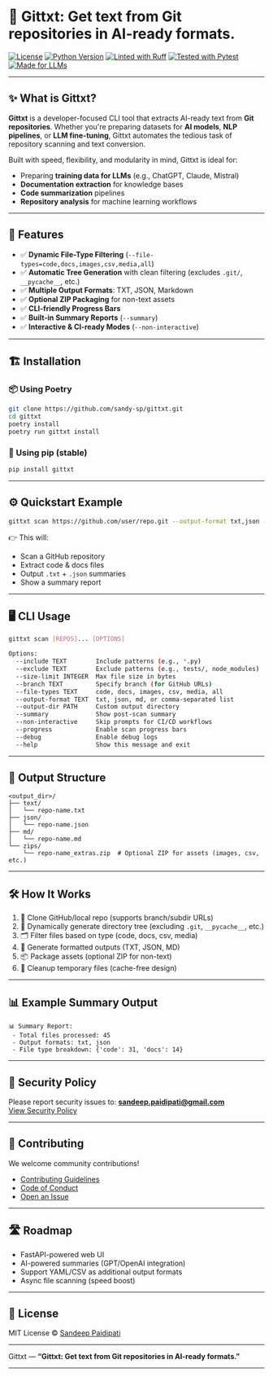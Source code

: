 # 📝 Gittxt: Get text from Git repositories in AI-ready formats.

[![License](https://img.shields.io/badge/license-MIT-blue.svg)](LICENSE)
[![Python Version](https://img.shields.io/badge/python-≥3.8-blue)](pyproject.toml)
[![Linted with Ruff](https://img.shields.io/badge/linter-ruff-%23007ACC.svg)](https://github.com/charliermarsh/ruff)
[![Tested with Pytest](https://img.shields.io/badge/tested%20with-pytest-9cf.svg)](https://docs.pytest.org/en/stable/)
[![Made for LLMs](https://img.shields.io/badge/LLM%20ready-Yes-brightgreen)](https://github.com/sandy-sp/gittxt)

---

## ✨ What is Gittxt?

**Gittxt** is a developer-focused CLI tool that extracts AI-ready text from **Git repositories**. Whether you're preparing datasets for **AI models**, **NLP pipelines**, or **LLM fine-tuning**, Gittxt automates the tedious task of repository scanning and text conversion.

Built with speed, flexibility, and modularity in mind, Gittxt is ideal for:
- Preparing **training data for LLMs** (e.g., ChatGPT, Claude, Mistral)
- **Documentation extraction** for knowledge bases
- **Code summarization** pipelines
- **Repository analysis** for machine learning workflows

---

## 🚀 Features

- ✅ **Dynamic File-Type Filtering** (`--file-types=code,docs,images,csv,media,all`)
- ✅ **Automatic Tree Generation** with clean filtering (excludes `.git/`, `__pycache__`, etc.)
- ✅ **Multiple Output Formats**: TXT, JSON, Markdown
- ✅ **Optional ZIP Packaging** for non-text assets
- ✅ **CLI-friendly Progress Bars**
- ✅ **Built-in Summary Reports** (`--summary`)
- ✅ **Interactive & CI-ready Modes** (`--non-interactive`)

---

## 🏗️ Installation

### 📦 Using Poetry
```bash
git clone https://github.com/sandy-sp/gittxt.git
cd gittxt
poetry install
poetry run gittxt install
```

### 🐍 Using pip (stable)
```bash
pip install gittxt
```

---

## ⚙️ Quickstart Example

```bash
gittxt scan https://github.com/user/repo.git --output-format txt,json --file-types code,docs --summary
```

👉 This will:
- Scan a GitHub repository
- Extract code & docs files
- Output `.txt` + `.json` summaries
- Show a summary report

---

## 🖥️ CLI Usage

```bash
gittxt scan [REPOS]... [OPTIONS]

Options:
  --include TEXT        Include patterns (e.g., *.py)
  --exclude TEXT        Exclude patterns (e.g., tests/, node_modules)
  --size-limit INTEGER  Max file size in bytes
  --branch TEXT         Specify branch (for GitHub URLs)
  --file-types TEXT     code, docs, images, csv, media, all
  --output-format TEXT  txt, json, md, or comma-separated list
  --output-dir PATH     Custom output directory
  --summary             Show post-scan summary
  --non-interactive     Skip prompts for CI/CD workflows
  --progress            Enable scan progress bars
  --debug               Enable debug logs
  --help                Show this message and exit
```

---

## 📂 Output Structure

```
<output_dir>/
├── text/
│   └── repo-name.txt
├── json/
│   └── repo-name.json
├── md/
│   └── repo-name.md
└── zips/
    └── repo-name_extras.zip  # Optional ZIP for assets (images, csv, etc.)
```

---

## 🛠 How It Works

1. 🔗 Clone GitHub/local repo (supports branch/subdir URLs)
2. 🌳 Dynamically generate directory tree (excluding `.git`, `__pycache__`, etc.)
3. 🗂️ Filter files based on type (code, docs, csv, media)
4. 📝 Generate formatted outputs (TXT, JSON, MD)
5. 📦 Package assets (optional ZIP for non-text)
6. 🧹 Cleanup temporary files (cache-free design)

---

## 📊 Example Summary Output

```
📊 Summary Report:
 - Total files processed: 45
 - Output formats: txt, json
 - File type breakdown: {'code': 31, 'docs': 14}
```

---

## 🔐 Security Policy
Please report security issues to: **sandeep.paidipati@gmail.com**  
[View Security Policy](docs/SECURITY.md)

---

## 🤝 Contributing
We welcome community contributions!  
- [Contributing Guidelines](docs/CONTRIBUTING.md)  
- [Code of Conduct](docs/CODE_OF_CONDUCT.md)  
- [Open an Issue](https://github.com/sandy-sp/gittxt/issues/new/choose)

---

## 🛣️ Roadmap
- FastAPI-powered web UI
- AI-powered summaries (GPT/OpenAI integration)
- Support YAML/CSV as additional output formats
- Async file scanning (speed boost)

---

## 📄 License
MIT License © [Sandeep Paidipati](https://github.com/sandy-sp)

---

Gittxt — **“Gittxt: Get text from Git repositories in AI-ready formats.”**

---